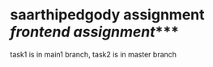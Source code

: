 # saarthipedgody assignment         *******frontend assignment**********
task1 is in main1 branch,
task2 is in master branch
